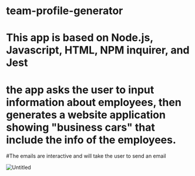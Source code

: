 # team-profile-generator

# This app is based on Node.js, Javascript, HTML, NPM inquirer, and Jest

# the app asks the user to input information about employees, then generates a website application showing "business cars" that include the info of the employees. 

#The emails are interactive and will take the user to send an email

![Untitled](https://user-images.githubusercontent.com/63439798/87275524-847d4a80-c49b-11ea-9898-d573951aa4a0.gif)
